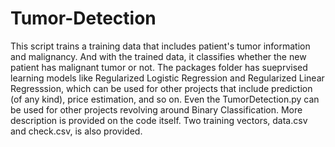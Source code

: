 # Tumor-Detection
This script trains a training data that includes patient's tumor information and malignancy. And with the trained data, it classifies whether the new patient has malignant tumor or not. The packages folder has sueprvised learning models like 
Regularized Logistic Regression and Regularized Linear Regresssion, which can be used for other projects that include prediction (of any kind), price estimation, and so on. Even the TumorDetection.py can be used for other projects revolving around Binary Classification. More description is provided on the code itself. Two training vectors, data.csv and check.csv, is also provided. 

